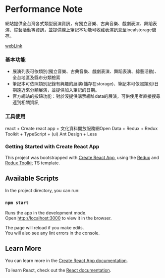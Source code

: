 # Performance Note

網站提供全台灣各式類型展演資訊，有獨立音樂、古典音樂、戲劇表演、舞蹈表演、綜藝活動等資訊，並提供線上筆記本功能可收藏表演訊息至localstorage儲存。

[webLink](https://daisybookya.github.io/performance-note/)

### 基本功能

* 展演列表可依類別(獨立音樂、古典音樂、戲劇表演、舞蹈表演、綜藝活動)、全台地區及縣市分類檢索
* 筆記本可依照類別記錄有興趣的展演(儲存在storage)、筆記本可依照類別/日期遠近來分類展演，並提供加入筆記的日期。
* 官方網站的按鈕功能：對於沒提供購票網址data的展演，可供使用者直接搜尋連到相關資訊

### 工具使用

react + Create react app + 文化資料開放服務網Open Data + Redux + Redux Toolkit + TypeScript + (ui) Ant Design + Less


### Getting Started with Create React App

This project was bootstrapped with [Create React App](https://github.com/facebook/create-react-app), using the [Redux](https://redux.js.org/) and [Redux Toolkit](https://redux-toolkit.js.org/) TS template.

## Available Scripts

In the project directory, you can run:

### `npm start`

Runs the app in the development mode.\
Open [http://localhost:3000](http://localhost:3000) to view it in the browser.

The page will reload if you make edits.\
You will also see any lint errors in the console.

## Learn More

You can learn more in the [Create React App documentation](https://facebook.github.io/create-react-app/docs/getting-started).

To learn React, check out the [React documentation](https://reactjs.org/).
